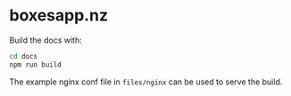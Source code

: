 # boxesapp.nz

Build the docs with:

```bash
cd docs
npm run build
```

The example nginx conf file in `files/nginx` can be used to serve the build.
